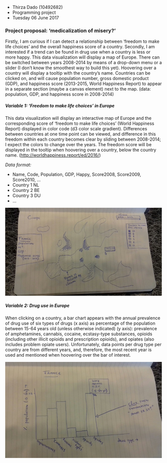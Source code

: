 

* Thirza Dado (10492682)
* Programming project
* Tuesday 06 June 2017



### Project proposal: ‘medicalization of misery?’

Firstly, I am curious if I can detect a relationship between ‘freedom to make life choices’ and the overall happiness score of a country. Secondly, I am interested if a trend can be found in drug use when a country is less or more happy. This data visualization will display a map of Europe. There can be switched between years 2008-2014 by means of a drop-down menu or a slider (I don’t know the smoothest way to build this yet). Hoovering over a country will display a tooltip with the country’s name. Countries can be clicked on, and will cause population number, gross domestic product (GDP), and happiness score (2013-2015, World Happiness Report) to appear in a separate section (maybe a canvas element) next to the map.
(data: population, GDP, and happiness score in 2008-2014)


##### Variable 1: ‘Freedom to make life choices’ in Europe

This data visualization will display an interactive map of Europe and the corresponding score of ‘freedom to make life choices’ (World Happiness Report) displayed in color code (d3 color scale gradient). Differences between countries at one time point can be viewed, and difference in this freedom within each country becomes clear by sliding between 2008-2014; I expect the colors to change over the years. The freedom score will be displayed in the tooltip when hoovering over a country, below the country name.
(http://worldhappiness.report/ed/2016/)

*Data format:*

* Name,	Code,	Population,	GDP,	Happy,	Score2008,	Score2009,	Score2010, ...
* Country 1	NL
* Country 2	BE
* Country 3	DU
* …

![alt text](.\doc\afb1.png "afb1")



##### Variable 2: Drug use in Europe

When clicking on a country, a bar chart appears with the annual prevalence of drug use of six types of drugs (x axis) as percentage of the population between 15-64 years old (unless otherwise indicated) (y axis): prevalence of amphetamines, cannabis, cocaine, ecstasy-type substances, opioids (including other illicit opioids and prescription opioids), and opiates (also includes problem opiate users). Unfortunately, data points per drug type per country are from different years, and, therefore, the most recent year is used and mentioned when hoovering over the bar of interest.

![alt text](.\doc\afb2.png "afb2")


